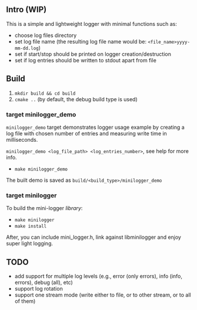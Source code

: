 ## Intro (WIP)
This is a simple and lightweight logger with minimal functions such as:
- choose log files directory
- set log file name (the resulting log file name would be: `<file_name>yyyy-mm-dd.log`)
- set if start/stop should be printed on logger creation/destruction
- set if log entries should be written to stdout apart from file

## Build

1. `mkdir build && cd build`
2. `cmake ..` (by default, the debug build type is used)

### target minilogger_demo
`minilogger_demo` target demonstrates logger usage example by creating a log file with chosen number of entries and measuring write time in milliseconds.

`minilogger_demo <log_file_path> <log_entries_number>`, see help for more info. 
- `make minilogger_demo`

The built demo is saved as `build/<build_type>/minilogger_demo`

### target minilogger
To build the mini-logger *library*:

- `make minilogger`
- `make install`

After, you can include mini_logger.h, link against libminilogger and enjoy super light logging.

## TODO
- add support for multiple log levels (e.g., error (only errors), 
 info (info, errors), debug (all), etc)
- support log rotation
- support one stream mode (write either to file, or to other stream, or to all of them)

